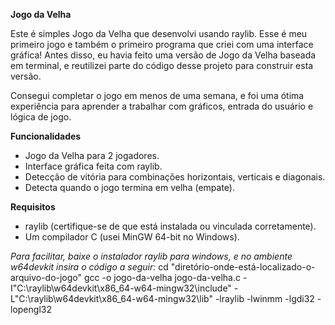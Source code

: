 **Jogo da Velha**

Este é simples Jogo da Velha que desenvolvi usando raylib. Esse é meu primeiro jogo e também o primeiro programa que criei com uma interface gráfica! Antes disso, eu havia feito uma versão de Jogo da Velha baseada em terminal, e reutilizei parte do código desse projeto para construir esta versão.

Consegui completar o jogo em menos de uma semana, e foi uma ótima experiência para aprender a trabalhar com gráficos, entrada do usuário e lógica de jogo.

**Funcionalidades**

* Jogo da Velha para 2 jogadores.
* Interface gráfica feita com raylib.
* Detecção de vitória para combinações horizontais, verticais e diagonais.
* Detecta quando o jogo termina em velha (empate).

**Requisitos**

* raylib (certifique-se de que está instalada ou vinculada corretamente).
* Um compilador C (usei MinGW 64-bit no Windows).

*Para facilitar, baixe o instalador raylib para windows, e no ambiente w64devkit insira o código a seguir:*
cd "diretório-onde-está-localizado-o-arquivo-do-jogo"
gcc -o jogo-da-velha jogo-da-velha.c -I"C:\raylib\w64devkit\x86_64-w64-mingw32\include" -L"C:\raylib\w64devkit\x86_64-w64-mingw32\lib" -lraylib -lwinmm -lgdi32 -lopengl32
